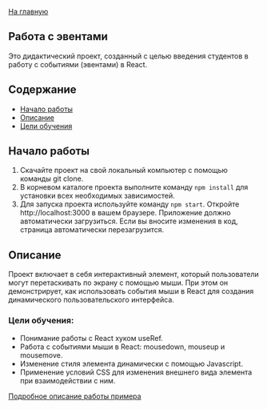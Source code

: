 [На главную](../README.md)

## Работа с эвентами

Это дидактический проект, созданный с целью введения студентов в работу с событиями (эвентами) в React.

## Содержание

* [Начало работы](#начало-работы)
* [Описание](#описание)
* [Цели обучения](#цели-обучения)

## Начало работы

1. Скачайте проект на свой локальный компьютер с помощью команды git clone.
2. В корневом каталоге проекта выполните команду `npm install` для установки всех необходимых зависимостей.
3. Для запуска проекта используйте команду `npm start`. Откройте http://localhost:3000 в вашем браузере. Приложение должно автоматически загрузиться. Если вы вносите изменения в код, страница автоматически перезагрузится.

## Описание

Проект включает в себя интерактивный элемент, который пользователи могут перетаскивать по экрану с помощью мыши. При этом он демонстрирует, как использовать события мыши в React для создания динамического пользовательского интерфейса.

### Цели обучения:

- Понимание работы с React хуком useRef.
- Работа с событиями мыши в React: mousedown, mouseup и mousemove.
- Изменение стиля элемента динамически с помощью Javascript.
- Применение условий CSS для изменения внешнего вида элемента при взаимодействии с ним.

[Подробное описание работы примера](./src/README.md)